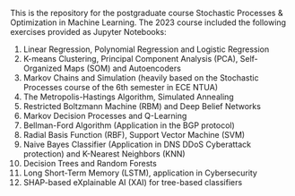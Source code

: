 This is the repository for the postgraduate course Stochastic Processes & Optimization in Machine Learning.
The 2023 course included the following exercises provided as Jupyter Notebooks:

 1. Linear Regression, Polynomial Regression and Logistic Regression
 2. K-means Clustering, Principal Component Analysis (PCA), Self-Organized Maps (SOM) and Autoencoders
 3. Markov Chains and Simulation (heavily based on the Stochastic Processes course of the 6th semester in ECE NTUA)
 4. The Metropolis-Hastings Algorithm, Simulated Annealing
 5. Restricted Boltzmann Machine (RBM) and Deep Belief Networks
 6. Markov Decision Processes and Q-Learning
 7. Bellman-Ford Algorithm (Application in the BGP protocol)
 8. Radial Basis Function (RBF), Support Vector Machine (SVM)
 9. Naive Bayes Classifier (Application in DNS DDoS Cyberattack protection) and K-Nearest Neighbors (KNN)
10. Decision Trees and Random Forests
11. Long Short-Term Memory (LSTM), application in Cybersecurity
12. SHAP-based eXplainable AI (XAI) for tree-based classifiers

